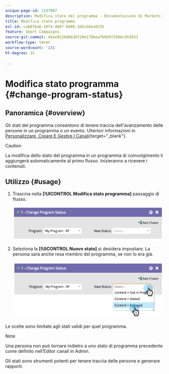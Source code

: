 ```yaml
---
unique-page-id: 1147007
description: Modifica stato del programma - Documentazione di Marketo - Documentazione del prodotto
title: Modifica stato programma
exl-id: ca6076a6-10f4-4687-8486-1bbcb6ea9255
feature: Smart Campaigns
source-git-commit: 4bae0126d6b36720e170bea7b6b973508c855633
workflow-type: tm+mt
source-wordcount: '131'
ht-degree: 1%

---
```


# Modifica stato programma {#change-program-status}

## Panoramica {#overview}

Gli stati del programma consentono di tenere traccia dell&#39;avanzamento delle persone in un programma o un evento. Ulteriori informazioni in [Personalizzare, Creare E Gestire I Canali](/help/marketo/product-docs/administration/tags/create-a-program-channel.md){target="_blank"}.

>[!CAUTION]
>
>La modifica dello stato del programma in un programma di coinvolgimento li aggiungerà automaticamente al primo flusso. Inizieranno a ricevere i contenuti.

## Utilizzo {#usage}

1. Trascina nella **[!UICONTROL Modifica stato programma]** passaggio di flusso.

   ![](assets/image2014-9-22-14-3a43-3a34.png)

1. Seleziona la **[!UICONTROL Nuovo stato]** si desidera impostare. La persona sarà anche resa membro del programma, se non lo era già.

   ![](assets/image2014-9-22-14-3a43-3a45.png)

Le scelte sono limitate agli stati validi per quel programma.

>[!NOTE]
>
>Una persona non può tornare indietro a uno stato di programma precedente come definito nell’Editor canali in Admin.

Gli stati sono strumenti potenti per tenere traccia delle persone e generare rapporti.
